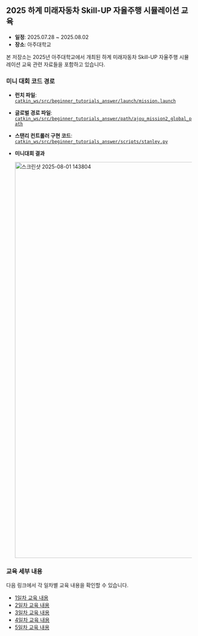## 2025 하계 미래자동차 Skill-UP 자율주행 시뮬레이션 교육

- **일정**: 2025.07.28 ~ 2025.08.02
- **장소**: 아주대학교

본 저장소는 2025년 아주대학교에서 개최된 하계 미래자동차 Skill-UP 자율주행 시뮬레이션 교육 관련 자료들을 포함하고 있습니다.

### 미니 대회 코드 경로
- **런치 파일**: [`catkin_ws/src/beginner_tutorials_answer/launch/mission.launch`](catkin_ws/src/beginner_tutorials_answer/launch/mission.launch)
- **글로벌 경로 파일**: [`catkin_ws/src/beginner_tutorials_answer/path/ajou_mission2_global_path`](catkin_ws/src/beginner_tutorials_answer/path/ajou_mission2_global_path)
- **스탠리 컨트롤러 구현 코드**: [`catkin_ws/src/beginner_tutorials_answer/scripts/stanley.py`](catkin_ws/src/beginner_tutorials_answer/scripts/stanley.py)
- **미니대회 결과**

  <img width="1916" height="1073" alt="스크린샷 2025-08-01 143804" src="https://github.com/user-attachments/assets/4c879955-1ddb-4169-9e77-3b566fab372a" />

### 교육 세부 내용
다음 링크에서 각 일차별 교육 내용을 확인할 수 있습니다.

- [1일차 교육 내용](https://www.notion.so/250728-1-23ec1ec794df8017be63d660df8cdaae)
- [2일차 교육 내용](https://www.notion.so/250729-2-23fc1ec794df806c8703f975764d1a53)
- [3일차 교육 내용](https://www.notion.so/250730-3-240c1ec794df80f59bc0c96fb6808f72)
- [4일차 교육 내용](https://www.notion.so/250731-4-241c1ec794df80ff81e5cc5db967604d)
- [5일차 교육 내용](https://www.notion.so/250801-5-242c1ec794df80cca928f84b59f4c125)
